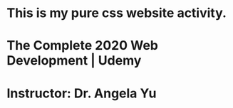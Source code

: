 # This is my pure css website activity.
# The Complete 2020 Web Development | Udemy
# Instructor: Dr. Angela Yu